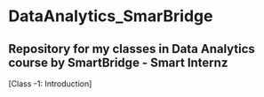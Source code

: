 # DataAnalytics_SmarBridge
Repository for my classes in Data Analytics course by SmartBridge - Smart Internz
------------------------------------------------------------------------------------



[Class -1: Introduction]
